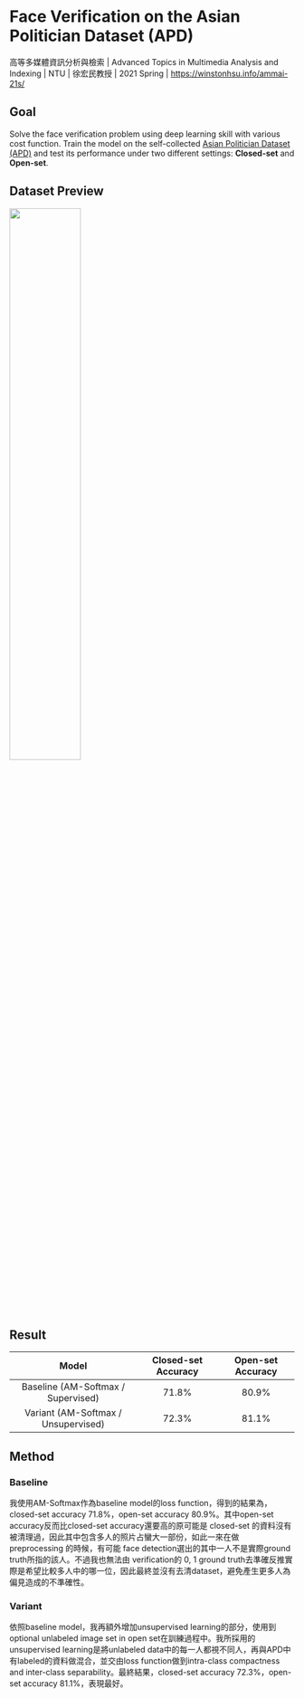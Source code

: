 # Face Verification on the Asian Politician Dataset (APD)
高等多媒體資訊分析與檢索 | Advanced Topics in Multimedia Analysis and Indexing | NTU  | 徐宏民教授 | 2021 Spring | https://winstonhsu.info/ammai-21s/

## Goal
Solve the face verification problem using deep learning skill with various cost function. Train the model on the self-collected [Asian Politician Dataset (APD)](https://drive.google.com/file/d/1-GUAGJcSoiBaR8ecylUlJPvDJtqxCDLE/view?usp=sharing) and test its performance under two different settings: **Closed-set** and **Open-set**.

## Dataset Preview

<img src=https://user-images.githubusercontent.com/57071722/152835212-4508a127-448a-4dd5-99f2-a3c514ade615.jpg width="50%">

## Result
| Model                               | Closed-set Accuracy      | Open-set Accuracy  |
|:-----------------------------------:|:------------------------:|:------------------:|
| Baseline (AM-Softmax / Supervised)  | 71.8%                    | 80.9%              |
| Variant (AM-Softmax / Unsupervised) | 72.3%                    | 81.1%              |

## Method

### Baseline
我使用AM-Softmax作為baseline model的loss function，得到的結果為，closed-set accuracy 71.8%，open-set accuracy 80.9%。其中open-set accuracy反而比closed-set accuracy還要高的原可能是 closed-set 的資料沒有被清理過，因此其中包含多人的照片占蠻大一部份，如此一來在做 preprocessing 的時候，有可能 face detection選出的其中一人不是實際ground truth所指的該人。不過我也無法由 verification的 0, 1 ground truth去準確反推實際是希望比較多人中的哪一位，因此最終並沒有去清dataset，避免產生更多人為偏見造成的不準確性。

### Variant
依照baseline model，我再額外增加unsupervised learning的部分，使用到optional unlabeled image set in open set在訓練過程中。我所採用的unsupervised learning是將unlabeled data中的每一人都視不同人，再與APD中有labeled的資料做混合，並交由loss function做到intra-class compactness and inter-class separability。最終結果，closed-set accuracy 72.3%，open-set accuracy 81.1%，表現最好。
